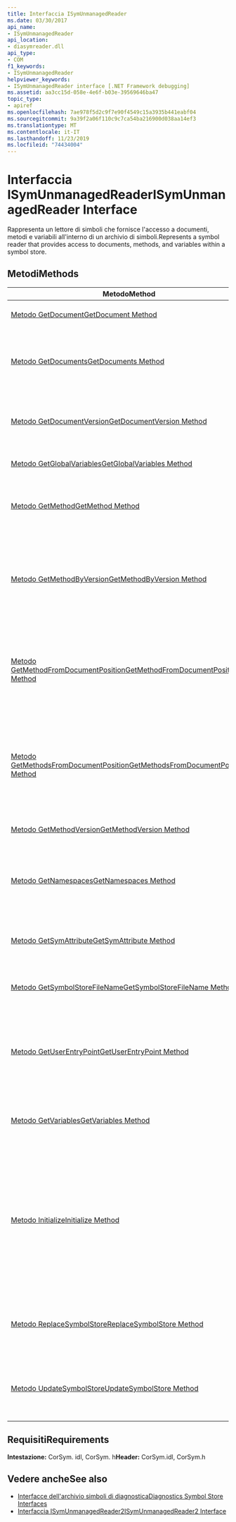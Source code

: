 ```yaml
---
title: Interfaccia ISymUnmanagedReader
ms.date: 03/30/2017
api_name:
- ISymUnmanagedReader
api_location:
- diasymreader.dll
api_type:
- COM
f1_keywords:
- ISymUnmanagedReader
helpviewer_keywords:
- ISymUnmanagedReader interface [.NET Framework debugging]
ms.assetid: aa3cc15d-058e-4e6f-b03e-39569646ba47
topic_type:
- apiref
ms.openlocfilehash: 7ae978f5d2c9f7e90f4549c15a3935b441eabf04
ms.sourcegitcommit: 9a39f2a06f110c9c7ca54ba216900d038aa14ef3
ms.translationtype: MT
ms.contentlocale: it-IT
ms.lasthandoff: 11/23/2019
ms.locfileid: "74434004"
---
```

# <a name="isymunmanagedreader-interface"></a><span data-ttu-id="e6505-102">Interfaccia ISymUnmanagedReader</span><span class="sxs-lookup"><span data-stu-id="e6505-102">ISymUnmanagedReader Interface</span></span>
<span data-ttu-id="e6505-103">Rappresenta un lettore di simboli che fornisce l'accesso a documenti, metodi e variabili all'interno di un archivio di simboli.</span><span class="sxs-lookup"><span data-stu-id="e6505-103">Represents a symbol reader that provides access to documents, methods, and variables within a symbol store.</span></span>  
  
## <a name="methods"></a><span data-ttu-id="e6505-104">Metodi</span><span class="sxs-lookup"><span data-stu-id="e6505-104">Methods</span></span>  
  
|<span data-ttu-id="e6505-105">Metodo</span><span class="sxs-lookup"><span data-stu-id="e6505-105">Method</span></span>|<span data-ttu-id="e6505-106">description</span><span class="sxs-lookup"><span data-stu-id="e6505-106">Description</span></span>|  
|------------|-----------------|  
|[<span data-ttu-id="e6505-107">Metodo GetDocument</span><span class="sxs-lookup"><span data-stu-id="e6505-107">GetDocument Method</span></span>](../../../../docs/framework/unmanaged-api/diagnostics/isymunmanagedreader-getdocument-method.md)|<span data-ttu-id="e6505-108">Trova un documento.</span><span class="sxs-lookup"><span data-stu-id="e6505-108">Finds a document.</span></span>|  
|[<span data-ttu-id="e6505-109">Metodo GetDocuments</span><span class="sxs-lookup"><span data-stu-id="e6505-109">GetDocuments Method</span></span>](../../../../docs/framework/unmanaged-api/diagnostics/isymunmanagedreader-getdocuments-method.md)|<span data-ttu-id="e6505-110">Restituisce una matrice di tutti i documenti definiti nell'archivio simboli.</span><span class="sxs-lookup"><span data-stu-id="e6505-110">Returns an array of all the documents defined in the symbol store.</span></span>|  
|[<span data-ttu-id="e6505-111">Metodo GetDocumentVersion</span><span class="sxs-lookup"><span data-stu-id="e6505-111">GetDocumentVersion Method</span></span>](../../../../docs/framework/unmanaged-api/diagnostics/isymunmanagedreader-getdocumentversion-method.md)|<span data-ttu-id="e6505-112">Ottiene la versione specificata del documento specificato.</span><span class="sxs-lookup"><span data-stu-id="e6505-112">Gets the specified version of the specified document.</span></span>|  
|[<span data-ttu-id="e6505-113">Metodo GetGlobalVariables</span><span class="sxs-lookup"><span data-stu-id="e6505-113">GetGlobalVariables Method</span></span>](../../../../docs/framework/unmanaged-api/diagnostics/isymunmanagedreader-getglobalvariables-method.md)|<span data-ttu-id="e6505-114">Restituisce tutte le variabili globali.</span><span class="sxs-lookup"><span data-stu-id="e6505-114">Returns all global variables.</span></span>|  
|[<span data-ttu-id="e6505-115">Metodo GetMethod</span><span class="sxs-lookup"><span data-stu-id="e6505-115">GetMethod Method</span></span>](../../../../docs/framework/unmanaged-api/diagnostics/isymunmanagedreader-getmethod-method.md)|<span data-ttu-id="e6505-116">Ottiene un metodo del lettore di simboli, dato un token di metodo.</span><span class="sxs-lookup"><span data-stu-id="e6505-116">Gets a symbol reader method, given a method token.</span></span>|  
|[<span data-ttu-id="e6505-117">Metodo GetMethodByVersion</span><span class="sxs-lookup"><span data-stu-id="e6505-117">GetMethodByVersion Method</span></span>](../../../../docs/framework/unmanaged-api/diagnostics/isymunmanagedreader-getmethodbyversion-method.md)|<span data-ttu-id="e6505-118">Ottiene un metodo del lettore di simboli, dato un token del metodo e un numero di versione di modifica e copia.</span><span class="sxs-lookup"><span data-stu-id="e6505-118">Gets a symbol reader method, given a method token and an edit-and-copy version number.</span></span>|  
|[<span data-ttu-id="e6505-119">Metodo GetMethodFromDocumentPosition</span><span class="sxs-lookup"><span data-stu-id="e6505-119">GetMethodFromDocumentPosition Method</span></span>](../../../../docs/framework/unmanaged-api/diagnostics/isymunmanagedreader-getmethodfromdocumentposition-method.md)|<span data-ttu-id="e6505-120">Restituisce il metodo che contiene il punto di interruzione in corrispondenza della posizione specificata in un documento.</span><span class="sxs-lookup"><span data-stu-id="e6505-120">Returns the method that contains the breakpoint at the given position in a document.</span></span>|  
|[<span data-ttu-id="e6505-121">Metodo GetMethodsFromDocumentPosition</span><span class="sxs-lookup"><span data-stu-id="e6505-121">GetMethodsFromDocumentPosition Method</span></span>](../../../../docs/framework/unmanaged-api/diagnostics/isymunmanagedreader-getmethodsfromdocumentposition-method.md)|<span data-ttu-id="e6505-122">Restituisce una matrice di metodi, ognuno dei quali contiene il punto di interruzione nella posizione specificata in un documento.</span><span class="sxs-lookup"><span data-stu-id="e6505-122">Returns an array of methods, each of which contains the breakpoint at the given position in a document.</span></span>|  
|[<span data-ttu-id="e6505-123">Metodo GetMethodVersion</span><span class="sxs-lookup"><span data-stu-id="e6505-123">GetMethodVersion Method</span></span>](../../../../docs/framework/unmanaged-api/diagnostics/isymunmanagedreader-getmethodversion-method.md)|<span data-ttu-id="e6505-124">Ottiene la versione del metodo.</span><span class="sxs-lookup"><span data-stu-id="e6505-124">Gets the method version.</span></span>|  
|[<span data-ttu-id="e6505-125">Metodo GetNamespaces</span><span class="sxs-lookup"><span data-stu-id="e6505-125">GetNamespaces Method</span></span>](../../../../docs/framework/unmanaged-api/diagnostics/isymunmanagedreader-getnamespaces-method.md)|<span data-ttu-id="e6505-126">Ottiene gli spazi dei nomi definiti in ambito globale all'interno dell'archivio simboli.</span><span class="sxs-lookup"><span data-stu-id="e6505-126">Gets the namespaces defined at global scope within this symbol store.</span></span>|  
|[<span data-ttu-id="e6505-127">Metodo GetSymAttribute</span><span class="sxs-lookup"><span data-stu-id="e6505-127">GetSymAttribute Method</span></span>](../../../../docs/framework/unmanaged-api/diagnostics/isymunmanagedreader-getsymattribute-method.md)|<span data-ttu-id="e6505-128">Ottiene un attributo personalizzato in base al nome.</span><span class="sxs-lookup"><span data-stu-id="e6505-128">Gets a custom attribute based upon its name.</span></span>|  
|[<span data-ttu-id="e6505-129">Metodo GetSymbolStoreFileName</span><span class="sxs-lookup"><span data-stu-id="e6505-129">GetSymbolStoreFileName Method</span></span>](../../../../docs/framework/unmanaged-api/diagnostics/isymunmanagedreader-getsymbolstorefilename-method.md)|<span data-ttu-id="e6505-130">Fornisce il nome file su disco dell'archivio dei simboli.</span><span class="sxs-lookup"><span data-stu-id="e6505-130">Provides the on-disk file name of the symbol store.</span></span>|  
|[<span data-ttu-id="e6505-131">Metodo GetUserEntryPoint</span><span class="sxs-lookup"><span data-stu-id="e6505-131">GetUserEntryPoint Method</span></span>](../../../../docs/framework/unmanaged-api/diagnostics/isymunmanagedreader-getuserentrypoint-method.md)|<span data-ttu-id="e6505-132">Restituisce il metodo specificato come punto di ingresso utente per il modulo, se disponibile.</span><span class="sxs-lookup"><span data-stu-id="e6505-132">Returns the method that was specified as the user entry point for the module, if any.</span></span>|  
|[<span data-ttu-id="e6505-133">Metodo GetVariables</span><span class="sxs-lookup"><span data-stu-id="e6505-133">GetVariables Method</span></span>](../../../../docs/framework/unmanaged-api/diagnostics/isymunmanagedreader-getvariables-method.md)|<span data-ttu-id="e6505-134">Restituisce una variabile non locale, data l'elemento padre e il nome.</span><span class="sxs-lookup"><span data-stu-id="e6505-134">Return a non-local variable, given its parent and name.</span></span>|  
|[<span data-ttu-id="e6505-135">Metodo Initialize</span><span class="sxs-lookup"><span data-stu-id="e6505-135">Initialize Method</span></span>](../../../../docs/framework/unmanaged-api/diagnostics/isymunmanagedreader-initialize-method.md)|<span data-ttu-id="e6505-136">Inizializza il lettore di simboli con l'interfaccia dell'utilità di importazione dei metadati a cui verrà associato questo Reader, insieme al nome file del modulo.</span><span class="sxs-lookup"><span data-stu-id="e6505-136">Initializes the symbol reader with the metadata importer interface that this reader will be associated with, along with the file name of the module.</span></span>|  
|[<span data-ttu-id="e6505-137">Metodo ReplaceSymbolStore</span><span class="sxs-lookup"><span data-stu-id="e6505-137">ReplaceSymbolStore Method</span></span>](../../../../docs/framework/unmanaged-api/diagnostics/isymunmanagedreader-replacesymbolstore-method.md)|<span data-ttu-id="e6505-138">Sostituisce l'archivio dei simboli esistente con un archivio dei simboli delta.</span><span class="sxs-lookup"><span data-stu-id="e6505-138">Replaces the existing symbol store with a delta symbol store.</span></span>|  
|[<span data-ttu-id="e6505-139">Metodo UpdateSymbolStore</span><span class="sxs-lookup"><span data-stu-id="e6505-139">UpdateSymbolStore Method</span></span>](../../../../docs/framework/unmanaged-api/diagnostics/isymunmanagedreader-updatesymbolstore-method.md)|<span data-ttu-id="e6505-140">Aggiorna l'archivio dei simboli esistente con un archivio dei simboli delta.</span><span class="sxs-lookup"><span data-stu-id="e6505-140">Updates the existing symbol store with a delta symbol store.</span></span>|  
  
## <a name="requirements"></a><span data-ttu-id="e6505-141">Requisiti</span><span class="sxs-lookup"><span data-stu-id="e6505-141">Requirements</span></span>  
 <span data-ttu-id="e6505-142">**Intestazione:** CorSym. idl, CorSym. h</span><span class="sxs-lookup"><span data-stu-id="e6505-142">**Header:** CorSym.idl, CorSym.h</span></span>  
  
## <a name="see-also"></a><span data-ttu-id="e6505-143">Vedere anche</span><span class="sxs-lookup"><span data-stu-id="e6505-143">See also</span></span>

- [<span data-ttu-id="e6505-144">Interfacce dell'archivio simboli di diagnostica</span><span class="sxs-lookup"><span data-stu-id="e6505-144">Diagnostics Symbol Store Interfaces</span></span>](../../../../docs/framework/unmanaged-api/diagnostics/diagnostics-symbol-store-interfaces.md)
- [<span data-ttu-id="e6505-145">Interfaccia ISymUnmanagedReader2</span><span class="sxs-lookup"><span data-stu-id="e6505-145">ISymUnmanagedReader2 Interface</span></span>](../../../../docs/framework/unmanaged-api/diagnostics/isymunmanagedreader2-interface.md)
